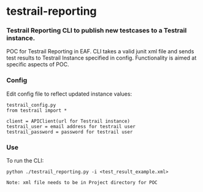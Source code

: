 # testrail-reporting
### Testrail Reporting CLI to publish new testcases to a Testrail instance.

POC for Testrail Reporting in EAF. CLI takes a valid junit xml file and sends test results to Testrail Instance specified
in config. Functionality is aimed at specific aspects of POC. 

### Config
Edit config file to reflect updated instance values:

    testrail_config.py
    from testrail import *
    
    client = APIClient(url for Testrail instance)
    testrail_user = email address for testrail user
    testrail_password = password for testrail user

### Use
To run the CLI:

    python ./testrail_reporting.py -i <test_result_example.xml>

    Note: xml file needs to be in Project directory for POC
